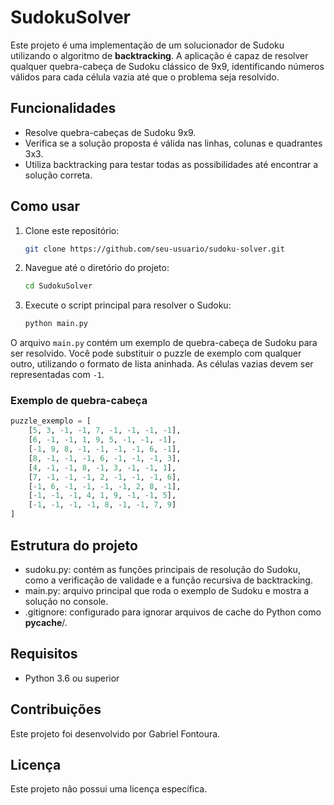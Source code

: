 # SudokuSolver

Este projeto é uma implementação de um solucionador de Sudoku utilizando o algoritmo de **backtracking**. A aplicação é capaz de resolver qualquer quebra-cabeça de Sudoku clássico de 9x9, identificando números válidos para cada célula vazia até que o problema seja resolvido.

## Funcionalidades

- Resolve quebra-cabeças de Sudoku 9x9.
- Verifica se a solução proposta é válida nas linhas, colunas e quadrantes 3x3.
- Utiliza backtracking para testar todas as possibilidades até encontrar a solução correta.

## Como usar

1. Clone este repositório:

    ```bash
    git clone https://github.com/seu-usuario/sudoku-solver.git
    ```

2. Navegue até o diretório do projeto:

    ```bash
    cd SudokuSolver
    ```

3. Execute o script principal para resolver o Sudoku:

    ```bash
    python main.py
    ```

O arquivo `main.py` contém um exemplo de quebra-cabeça de Sudoku para ser resolvido. Você pode substituir o puzzle de exemplo com qualquer outro, utilizando o formato de lista aninhada. As células vazias devem ser representadas com `-1`.

### Exemplo de quebra-cabeça

```python
puzzle_exemplo = [
    [5, 3, -1, -1, 7, -1, -1, -1, -1],
    [6, -1, -1, 1, 9, 5, -1, -1, -1],
    [-1, 9, 8, -1, -1, -1, -1, 6, -1],
    [8, -1, -1, -1, 6, -1, -1, -1, 3],
    [4, -1, -1, 8, -1, 3, -1, -1, 1],
    [7, -1, -1, -1, 2, -1, -1, -1, 6],
    [-1, 6, -1, -1, -1, -1, 2, 8, -1],
    [-1, -1, -1, 4, 1, 9, -1, -1, 5],
    [-1, -1, -1, -1, 8, -1, -1, 7, 9]
]
```

## Estrutura do projeto

- sudoku.py: contém as funções principais de resolução do Sudoku, como a verificação de validade e a função recursiva de backtracking.
- main.py: arquivo principal que roda o exemplo de Sudoku e mostra a solução no console.
- .gitignore: configurado para ignorar arquivos de cache do Python como __pycache__/.
  
## Requisitos
- Python 3.6 ou superior

## Contribuições

Este projeto foi desenvolvido por Gabriel Fontoura.

## Licença

Este projeto não possui uma licença específica.
